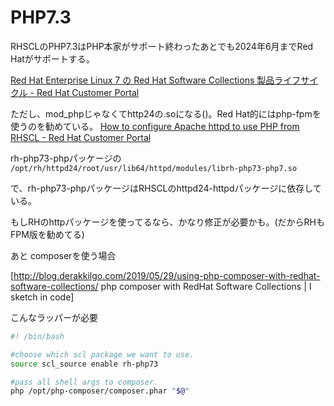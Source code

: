 # PHP7.3

RHSCLのPHP7.3はPHP本家がサポート終わったあとでも2024年6月までRed Hatがサポートする。

[Red Hat Enterprise Linux 7 の Red Hat Software Collections 製品ライフサイクル - Red Hat Customer Portal](https://access.redhat.com/ja/node/4654951)


ただし、mod_phpじゃなくてhttp24の.soになる()。Red Hat的にはphp-fpmを使うのを勧めている。
[How to configure Apache httpd to use PHP from RHSCL - Red Hat Customer Portal](https://access.redhat.com/solutions/2662201)

rh-php73-phpパッケージの
`/opt/rh/httpd24/root/usr/lib64/httpd/modules/librh-php73-php7.so`

で、rh-php73-phpパッケージはRHSCLのhttpd24-httpdパッケージに依存している。

もしRHのhttpパッケージを使ってるなら、かなり修正が必要かも。(だからRHもFPM版を勧めてる)

あと
composerを使う場合

[http://blog.derakkilgo.com/2019/05/29/using-php-composer-with-redhat-software-collections/ php composer with RedHat Software Collections | I sketch in code]

こんなラッパーが必要
```sh
#! /bin/bash

#choose which scl package we want to use.
source scl_source enable rh-php73

#pass all shell args to composer.
php /opt/php-composer/composer.phar "$@"
```